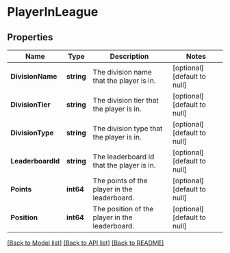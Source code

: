 # PlayerInLeague

## Properties
Name | Type | Description | Notes
------------ | ------------- | ------------- | -------------
**DivisionName** | **string** | The division name that the player is in. | [optional] [default to null]
**DivisionTier** | **string** | The division tier that the player is in. | [optional] [default to null]
**DivisionType** | **string** | The division type that the player is in. | [optional] [default to null]
**LeaderboardId** | **string** | The leaderboard id that the player is in. | [optional] [default to null]
**Points** | **int64** | The points of the player in the leaderboard. | [optional] [default to null]
**Position** | **int64** | The position of the player in the leaderboard. | [optional] [default to null]

[[Back to Model list]](../README.md#documentation-for-models) [[Back to API list]](../README.md#documentation-for-api-endpoints) [[Back to README]](../README.md)

